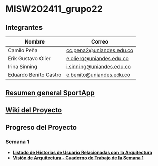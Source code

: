 # MISW202411_grupo22

## Integrantes

| Nombre              | Correo                     |
|--------------------|---------------------------|
| Camilo Peña         | cc.pena2@uniandes.edu.co  |
| Erik Gustavo Olier  | e.olierq@uniandes.edu.co  |
| Irina Sinning       | i.sinning@uniandes.edu.co |
| Eduardo Benito Castro | e.benito@uniandes.edu.co |

## [Resumen general SportApp](https://github.com/Erikolierq/MISW202411_grupo22/wiki/Resumen-de-Proyecto-SportApp)

## [Wiki del Proyecto](https://github.com/Erikolierq/MISW202411_grupo22/wiki)

## Progreso del Proyecto

### Semana 1
- [**Listado de Historias de Usuario Relacionadas con la Arquitectura**](https://github.com/Erikolierq/MISW202411_grupo22/wiki/Historias-de-usuario)
- [**Visión de Arquitectura - Cuaderno de Trabajo de la Semana 1**](https://uniandes-my.sharepoint.com/:p:/g/personal/i_sinning_uniandes_edu_co/EdEvZMOGO41Bn9QKdK0XuYsB6tGYlTODALj8GVp4uinAnQ?e=jvqheO)
